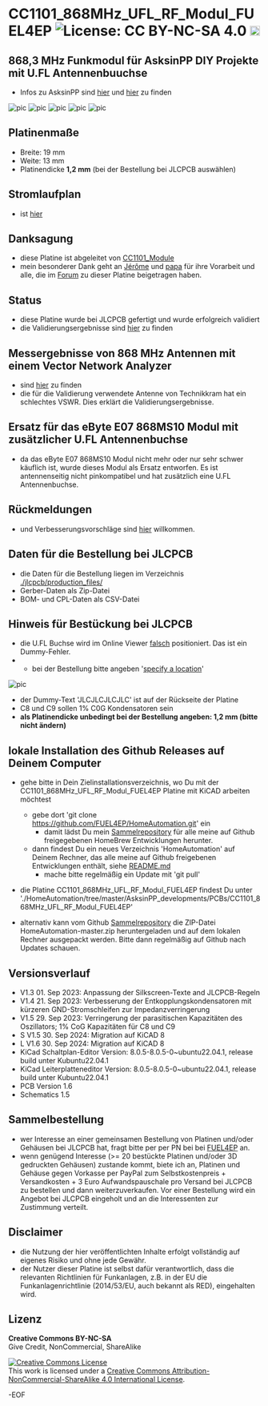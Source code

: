 # CC1101_868MHz_UFL_RF_Modul_FUEL4EP ![License: CC BY-NC-SA 4.0](https://img.shields.io/badge/License-CC%20BY--NC--SA%204.0-lightgrey.svg) <a href='https://ko-fi.com/FUEL4EP' target='_blank'><img height='20' style='border:0px;height:20px;' src='https://cdn.ko-fi.com/cdn/kofi1.png?v=2' border='0' alt='Buy Me a Coffee at ko-fi.com' /></a>

## 868,3 MHz Funkmodul für AsksinPP DIY Projekte mit U.FL Antennenbuuchse

- Infos zu AsksinPP sind [hier](https://asksinpp.de) und [hier](https://asksinpp.de/Grundlagen/01_hardware.html#verdrahtung) zu finden

![pic](PNGs/CC1101_868MHz_UFL_RF_Modul_FUEL4EP_PCB_3D_top..png)
![pic](PNGs/CC1101_868MHz_UFL_RF_Modul_FUEL4EP_PCB_KiCAD.png)
![pic](PNGs/CC1101_868MHz_UFL_RF_Modul_FUEL4EP_top_silkscreen.png)
![pic](Pictures_of_JLCPCB_prototypes/CC1101_868MHz_UFL_RF_Modul_FUEL4EP_PCB_top_JLCPCB_assembled_prototype_V1.5.png)
![pic](PNGs/prototype_3_on_HB-UNI-SEN-BATT_ATMega1284P_E07-868MS10_FRAM_FUEL4EP.png)


## Platinenmaße

- Breite: 19 mm
- Weite: 13 mm
- Platinendicke **1,2 mm** (bei der Bestellung bei JLCPCB auswählen)

## Stromlaufplan

- ist [hier](./Schematics/CC1101_868MHz_UFL_RF_Modul_FUEL4EP.pdf)

## Danksagung

- diese Platine ist abgeleitet von [CC1101_Module](https://github.com/jp112sdl/CC1101_Module)
- mein besonderer Dank geht an [Jérôme](https://github.com/jp112sdl) und [papa](https://github.com/pa-pa) für ihre Vorarbeit und alle, die im [Forum](https://homematic-forum.de/forum/viewtopic.php?f=76&t=79770&sid=9a4abe34301506f133d423b0580074a5) zu dieser Platine beigetragen haben.

## Status

- diese Platine wurde bei JLCPCB gefertigt und wurde erfolgreich validiert
- die Validierungsergebnisse sind [hier](./Prototype_Validation) zu finden

## Messergebnisse von 868 MHz Antennen mit einem Vector Network Analyzer
- sind [hier](../../antennas) zu finden
- die für die Validierung verwendete Antenne von Technikkram hat ein schlechtes VSWR. Dies erklärt die Validierungsergebnisse.


## Ersatz für das eByte E07 868MS10 Modul mit zusätzlicher U.FL Antennenbuchse

- da das eByte E07 868MS10 Modul nicht mehr oder nur sehr schwer käuflich ist, wurde dieses Modul als Ersatz entworfen. Es ist antennenseitig nicht pinkompatibel und hat zusätzlich eine U.FL Antennenbuchse.

## Rückmeldungen

- und Verbesserungsvorschläge sind [hier](https://homematic-forum.de/forum/viewtopic.php?f=76&t=79770&sid=9a4abe34301506f133d423b0580074a5) willkommen.

## Daten für die Bestellung bei JLCPCB

- die Daten für die Bestellung liegen im Verzeichnis [./jlcpcb/production_files/](./jlcpcb/production_files/)
- Gerber-Daten als Zip-Datei
- BOM- und CPL-Daten als CSV-Datei


## Hinweis für Bestückung bei JLCPCB

- die U.FL Buchse wird im Online Viewer [falsch](./Pictures_of_JLCPCB_prototypes/CC1101_868MHz_UFL_RF_Modul_FUEL4EP_JLCPCB_assembly_wrong_placement_of_U.FL_connector.png) positioniert. Das ist ein Dummy-Fehler.
- - bei der Bestellung bitte angeben '[specify a location](https://jlcpcb.com/help/article/50-How-to-remove-order-number-from-your-PCB)'

![pic](./Pictures_of_JLCPCB_prototypes/specify_an_order_number.png)

- der  Dummy-Text 'JLCJLCJLCJLC' ist auf der Rückseite der Platine
- C8 und C9 sollen 1% C0G Kondensatoren sein
- **als Platinendicke unbedingt bei der Bestellung angeben: 1,2 mm (bitte nicht ändern)**

## lokale Installation des Github Releases auf Deinem Computer

- gehe bitte in Dein Zielinstallationsverzeichnis, wo Du mit der CC1101_868MHz_UFL_RF_Modul_FUEL4EP Platine mit KiCAD arbeiten möchtest

  - gebe dort 'git clone https://github.com/FUEL4EP/HomeAutomation.git' ein
	  + damit lädst Du mein [Sammelrepository](https://github.com/FUEL4EP/HomeAutomation) für alle meine auf Github freigegebenen HomeBrew Entwicklungen herunter.
  - dann findest Du ein neues Verzeichnis 'HomeAutomation' auf Deinem Rechner, das alle meine auf Github freigebenen Entwicklungen enthält, siehe [README.md](https://github.com/FUEL4EP/HomeAutomation/blob/master/README.md)
  	+ mache bitte regelmäßig ein Update mit 'git pull'
 -	die Platine CC1101_868MHz_UFL_RF_Modul_FUEL4EP findest Du unter './HomeAutomation/tree/master/AsksinPP_developments/PCBs/CC1101_868MHz_UFL_RF_Modul_FUEL4EP'
 
- alternativ kann vom Github [Sammelrepository](https://github.com/FUEL4EP/HomeAutomation) die ZIP-Datei HomeAutomation-master.zip heruntergeladen und auf dem lokalen Rechner ausgepackt werden. Bitte dann regelmäßig auf Github nach Updates schauen.

## Versionsverlauf

-   V1.3 01. Sep 2023: Anpassung der Silkscreen-Texte and JLCPCB-Regeln
-   V1.4 21. Sep 2023: Verbesserung der Entkopplungskondensatoren mit kürzeren GND-Stromschleifen zur Impedanzverringerung
-   V1.5 29. Sep 2023: Verringerung der parasitischen Kapazitäten des Oszillators; 1% CoG Kapazitäten für C8 und C9
-   S V1.5 30. Sep 2024: Migration auf KiCAD 8
-   L V1.6 30. Sep 2024: Migration auf KiCAD 8
- KiCad Schaltplan-Editor Version: 8.0.5-8.0.5-0~ubuntu22.04.1, release build unter Kubuntu22.04.1
- KiCad Leiterplatteneditor Version: 8.0.5-8.0.5-0~ubuntu22.04.1, release build unter Kubuntu22.04.1
- PCB Version 1.6
- Schematics  1.5

## Sammelbestellung

- wer Interesse an einer gemeinsamen Bestellung von Platinen und/oder Gehäusen bei JLCPCB hat, fragt bitte per per PN bei bei [FUEL4EP](https://homematic-forum.de/forum/ucp.php?i=pm&mode=compose&u=20685) an.
- wenn genügend Interesse (>= 20 bestückte Platinen und/oder 3D gedruckten Gehäusen) zustande kommt, biete ich an, Platinen  und Gehäuse gegen Vorkasse per PayPal zum Selbstkostenpreis + Versandkosten + 3 Euro Aufwandspauschale pro Versand bei JLCPCB zu bestellen und dann weiterzuverkaufen. Vor einer Bestellung wird ein Angebot bei JLCPCB eingeholt und an die Interessenten zur Zustimmung verteilt.

## Disclaimer

-   die Nutzung der hier veröffentlichten Inhalte erfolgt vollständig auf eigenes Risiko und ohne jede Gewähr.
-  der Nutzer dieser Platine ist selbst dafür verantwortlich, dass die relevanten Richtlinien für Funkanlagen, z.B. in der EU die Funkanlagenrichtlinie (2014/53/EU, auch bekannt als RED), eingehalten wird.

## Lizenz 

**Creative Commons BY-NC-SA**<br>
Give Credit, NonCommercial, ShareAlike

<a rel="license" href="http://creativecommons.org/licenses/by-nc-sa/4.0/"><img alt="Creative Commons License" style="border-width:0" src="https://i.creativecommons.org/l/by-nc-sa/4.0/88x31.png" /></a><br />This work is licensed under a <a rel="license" href="http://creativecommons.org/licenses/by-nc-sa/4.0/">Creative Commons Attribution-NonCommercial-ShareAlike 4.0 International License</a>.


-EOF
	


